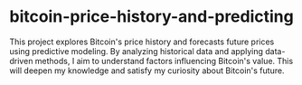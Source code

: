 # bitcoin-price-history-and-predicting
This project explores Bitcoin's price history and forecasts future prices using predictive modeling. By analyzing historical data and applying data-driven methods, I aim to understand factors influencing Bitcoin's value. This will deepen my knowledge and satisfy my curiosity about Bitcoin's future.
